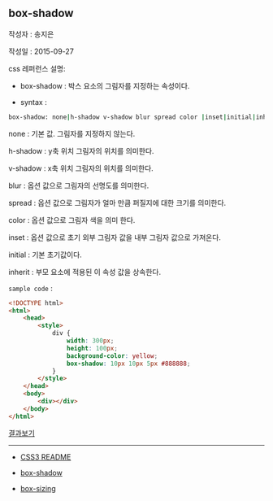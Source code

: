 ## box-shadow

작성자 : 송지은

작성일 : 2015-09-27

css 레퍼런스 설명:
 - box-shadow : 박스 요소의 그림자를 지정하는 속성이다.

 - syntax :
```sh
box-shadow: none|h-shadow v-shadow blur spread color |inset|initial|inherit;
```

none : 기본 값. 그림자를 지정하지 않는다.

h-shadow : y축 위치 그림자의 위치를 의미한다.

v-shadow : x축 위치 그림자의 위치를 의미한다.

blur : 옵션 값으로 그림자의 선명도를 의미한다.

spread : 옵션 값으로 그림자가 얼마 만큼 퍼질지에 대한 크기를 의미한다.

color : 옵션 값으로 그림자 색을 의미 한다.

inset : 옵션 값으로 초기 외부 그림자 값을 내부 그림자 값으로 가져온다.

initial : 기본 초기값이다.

inherit : 부모 요소에 적용된 이 속성 값을 상속한다.


`sample code` :

```html
<!DOCTYPE html>
<html>
	<head>
		<style>
			div {
			    width: 300px;
			    height: 100px;
			    background-color: yellow;
			    box-shadow: 10px 10px 5px #888888;
			}
		</style>
	</head>
	<body>
		<div></div>
	</body>
</html>
```

[결과보기](http://www.w3schools.com/cssref/tryit.asp?filename=trycss3_box-shadow)




-----

* [CSS3 README](../README.md)

* [box-shadow](box-shadow.md)
* [box-sizing](box-sizing.md)
